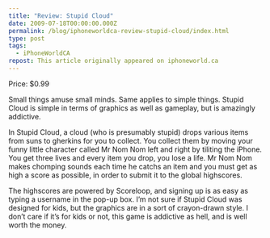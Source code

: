 ```yaml
---
title: "Review: Stupid Cloud"
date: 2009-07-18T00:00:00.000Z
permalink: /blog/iphoneworldca-review-stupid-cloud/index.html
type: post
tags:
  - iPhoneWorldCA
repost: This article originally appeared on iphoneworld.ca
---
```


Price: $0.99

Small things amuse small minds. Same applies to simple things. Stupid Cloud is simple in terms of graphics as well as gameplay, but is amazingly addictive.

In Stupid Cloud, a cloud (who is presumably stupid) drops various items from suns to gherkins for you to collect. You collect them by moving your funny little character called Mr Nom Nom left and right by tiliting the iPhone. You get three lives and every item you drop, you lose a life. Mr Nom Nom makes chomping sounds each time he catchs an item and you must get as high a score as possible, in order to submit it to the global highscores.

The highscores are powered by Scoreloop, and signing up is as easy as typing a username in the pop-up box. I’m not sure if Stupid Cloud was designed for kids, but the graphics are in a sort of crayon-drawn style. I don’t care if it’s for kids or not, this game is addictive as hell, and is well worth the money.